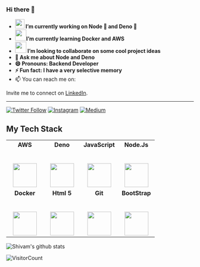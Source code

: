 ### Hi there 👋


- <img src="https://media3.giphy.com/media/ln7z2eWriiQAllfVcn/giphy.gif" width=25 height=25><strong> I’m currently working on Node 🚀 and Deno 🦕<br>
- <img src="https://i.pinimg.com/originals/f5/5e/80/f55e8059ea945abfd6804b887dd4a0af.gif" width=30 height=30>I’m currently learning Docker and AWS<br>
- <img src="https://media0.giphy.com/media/pylpD8AoQCf3CQ1oO2/giphy.gif" width=30 height=30> I’m looking to collaborate on some cool project ideas<br>
- 💬 Ask me about Node and Deno <br>
- 😄 Pronouns: Backend Developer<br>
- ⚡ Fun fact: I have a very selective memory</strong><br>
- 📫 You can reach me on: 



Invite me to connect on [LinkedIn](https://www.linkedin.com/in/shivam-mehta-b09724189).<hr>
[![Twitter Follow](https://img.shields.io/twitter/follow/N0v0cain3?style=social)](https://twitter.com/N0v0cain3)
 [![Instagram](https://img.shields.io/badge/Instagram-follow-purple.svg?logo=instagram&logoColor=white)](https://www.instagram.com/shivamlikesbreathing/) [![Medium](https://img.shields.io/badge/Medium-follow-black.svg?logo=medium&logoColor=white)](https://medium.com/@N0v0cain3)



## My Tech Stack

<table>
  <tbody>
    <tr valign="top">
      <td width="25%" align="center">
	      <span><strong>AWS</strong></span><br><br><br>
        <img height="64px" src="https://cdn.svgporn.com/logos/aws.svg">
      </td>
      <td width="25%" align="center">
        <span><strong>Deno</strong></span><br><br><br>
        <img height="64px" src="https://github.com/denolib/high-res-deno-logo/blob/master/deno_hr_circle.png">
      </td>
      <td width="25%" align="center">
        <span><strong>JavaScript</strong></span><br><br><br>
        <img height="64px" src="https://cdn.svgporn.com/logos/javascript.svg">
      </td>
      <td width="25%" align="center">
        <span><strong>Node.Js</strong></span><br><br><br>
        <img height="64px" src="https://upload.wikimedia.org/wikipedia/commons/d/d9/Node.js_logo.svg">
      </td>
    </tr>
    <tr valign="top">
      <td width="25%" align="center">
        <span><strong>Docker</strong></span><br><br><br>
        <img height="64px" src="https://www.docker.com/sites/default/files/d8/styles/role_icon/public/2019-07/Docker-Logo-White-RGB_Vertical-BG_0.png?itok=8Tuac9I3">
      </td>
      <td width="25%" align="center">
        <span><strong>Html 5</strong></span><br><br><br>
        <img height="64px" src="https://cdn.svgporn.com/logos/html-5.svg">
      </td>
      <td width="25%" align="center">
        <span><strong>Git</strong></span><br><br><br>
        <img height="64px" src="https://cdn.svgporn.com/logos/git-icon.svg">
      </td>
      <td width="25%" align="center">
        <span><strong>BootStrap</strong></span><br><br><br>
        <img height="64px" src="https://upload.wikimedia.org/wikipedia/commons/thumb/b/b2/Bootstrap_logo.svg/768px-Bootstrap_logo.svg.png">
      </td>
    </tr>

  </tbody>
</table>


![Shivam's github stats](https://github-readme-stats.vercel.app/api/?username=N0v0cain3&show_icons=true&title_color=ffd1dc&icon_color=79ff97&text_color=ffd1dc&bg_color=151515)

![VisitorCount](https://profile-counter.glitch.me/N0v0cain3/count.svg)
<br>

